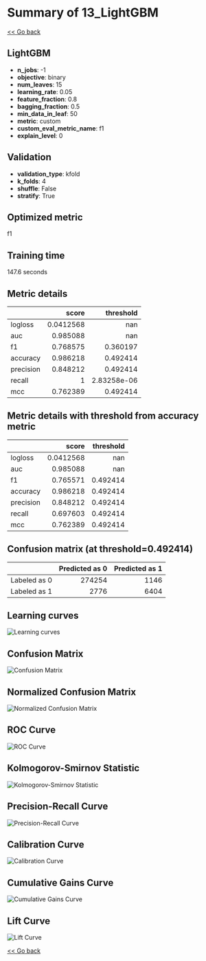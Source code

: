 # Summary of 13_LightGBM

[<< Go back](../README.md)


## LightGBM
- **n_jobs**: -1
- **objective**: binary
- **num_leaves**: 15
- **learning_rate**: 0.05
- **feature_fraction**: 0.8
- **bagging_fraction**: 0.5
- **min_data_in_leaf**: 50
- **metric**: custom
- **custom_eval_metric_name**: f1
- **explain_level**: 0

## Validation
 - **validation_type**: kfold
 - **k_folds**: 4
 - **shuffle**: False
 - **stratify**: True

## Optimized metric
f1

## Training time

147.6 seconds

## Metric details
|           |     score |     threshold |
|:----------|----------:|--------------:|
| logloss   | 0.0412568 | nan           |
| auc       | 0.985088  | nan           |
| f1        | 0.768575  |   0.360197    |
| accuracy  | 0.986218  |   0.492414    |
| precision | 0.848212  |   0.492414    |
| recall    | 1         |   2.83258e-06 |
| mcc       | 0.762389  |   0.492414    |


## Metric details with threshold from accuracy metric
|           |     score |   threshold |
|:----------|----------:|------------:|
| logloss   | 0.0412568 |  nan        |
| auc       | 0.985088  |  nan        |
| f1        | 0.765571  |    0.492414 |
| accuracy  | 0.986218  |    0.492414 |
| precision | 0.848212  |    0.492414 |
| recall    | 0.697603  |    0.492414 |
| mcc       | 0.762389  |    0.492414 |


## Confusion matrix (at threshold=0.492414)
|              |   Predicted as 0 |   Predicted as 1 |
|:-------------|-----------------:|-----------------:|
| Labeled as 0 |           274254 |             1146 |
| Labeled as 1 |             2776 |             6404 |

## Learning curves
![Learning curves](learning_curves.png)
## Confusion Matrix

![Confusion Matrix](confusion_matrix.png)


## Normalized Confusion Matrix

![Normalized Confusion Matrix](confusion_matrix_normalized.png)


## ROC Curve

![ROC Curve](roc_curve.png)


## Kolmogorov-Smirnov Statistic

![Kolmogorov-Smirnov Statistic](ks_statistic.png)


## Precision-Recall Curve

![Precision-Recall Curve](precision_recall_curve.png)


## Calibration Curve

![Calibration Curve](calibration_curve_curve.png)


## Cumulative Gains Curve

![Cumulative Gains Curve](cumulative_gains_curve.png)


## Lift Curve

![Lift Curve](lift_curve.png)



[<< Go back](../README.md)
